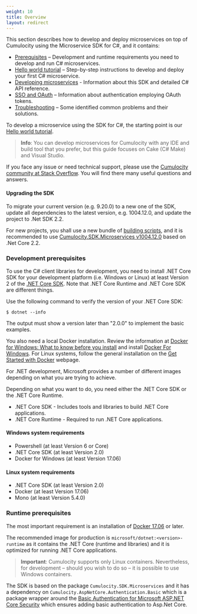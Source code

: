 ```yaml
---
weight: 10
title: Overview
layout: redirect
---
```


This section describes how to develop and deploy microservices on top of Cumulocity using the Microservice SDK for C#, and it contains:

*   [Prerequisites](#general-prerequisites) – Development and runtime requirements you need to develop and run C# microservices.
*   [Hello world tutorial](#hello-world) – Step-by-step instructions to develop and deploy your first C# microservice.
*   [Developing microservices](#developing-microservices) - Information about this SDK and detailed C# API reference.
*   [SSO and OAuth](#sso-oauth) – Information about authentication employing OAuth tokens.
*   [Troubleshooting](#troubleshooting) – Some identified common problems and their solutions.

To develop a microservice using the SDK for C#, the starting point is our [Hello world tutorial](#hello-world).

> **Info**: You can develop microservices for Cumulocity with any IDE and build tool that you prefer, but this guide focuses on Cake (C# Make) and Visual Studio.

If you face any issue or need technical support, please use the [Cumulocity community at Stack Overflow](http://stackoverflow.com/questions/tagged/cumulocity). You will find there many useful questions and answers.

#### Upgrading the SDK

To migrate your current version (e.g. 9.20.0) to a new one of the SDK, update all dependencies to the latest version, e.g. 1004.12.0, and update the project to .Net SDK 2.2.

For new projects, you shall use a new bundle of [building scripts](https://bitbucket.org/m2m/cumulocity-clients-cs/src/develop/Examples/BuildingScripts/v2.2/), and it is recommended to use [Cumulocity.SDK.Microservices v1004.12.0](https://www.nuget.org/packages/Cumulocity.SDK.Microservices/1004.12.0) based on .Net Core 2.2.

### <a name="general-prerequisites"></a> Development prerequisites

To use the C# client libraries for development, you need to install .NET Core SDK for your development platform (i.e. Windows or Linux) at least Version 2 of the [.NET Core SDK](https://dotnet.microsoft.com/download). Note that .NET Core Runtime and .NET Core SDK are different things.

Use the following command to verify the version of your .NET Core SDK:

```shell
$ dotnet --info
```

The output must show a version later than "2.0.0" to implement the basic examples.

You also need a local Docker installation. Review the information at [Docker for Windows: What to know before you install](https://docs.docker.com/docker-for-windows/install/#what-to-know-before-you-install) and install [Docker For Windows](https://docs.docker.com/docker-for-windows/install/). For Linux systems, follow the general installation on the [Get Started with Docker](https://www.docker.com/get-started) webpage.

For .NET development, Microsoft provides a number of different images depending on what you are trying to achieve.

Depending on what you want to do, you need either the .NET Core SDK or the .NET Core Runtime.

*   .NET Core SDK - Includes tools and libraries to build .NET Core applications.
*   .NET Core Runtime - Required to run .NET Core applications.

#### Windows system requirements

*   Powershell (at least Version 6 or Core)
*   .NET Core SDK (at least Version 2.0)
*   Docker for Windows (at least Version  17.06)

#### Linux system requirements

*   .NET Core SDK (at least Version 2.0)
*   Docker (at least Version  17.06)
*   Mono (at least Version  5.4.0)

### Runtime prerequisites

The most important requirement is an installation of [Docker 17.06](https://docs.docker.com/release-notes/docker-ce/) or later.

The recommended image for production is `microsoft/dotnet:<version>-runtime` as it contains the .NET Core (runtime and libraries) and it is optimized for running .NET Core applications.

> **Important**: Cumulocity supports only Linux containers. Nevertheless, for development – should you wish to do so – it is possible to use Windows containers.

The SDK is based on the package `Cumulocity.SDK.Microservices` and it has a dependency on `Cumulocity.AspNetCore.Authentication.Basic` which is a package wrapper around the [Basic Authentication for Microsoft ASP.NET Core Security](https://github.com/bruno-garcia/Bazinga.AspNetCore.Authentication.Basic) which ensures adding basic authentication to Asp.Net Core.
